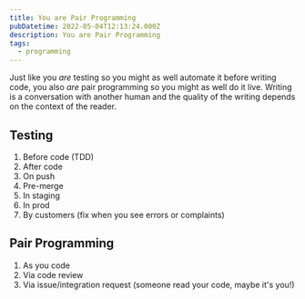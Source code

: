 ```yaml
---
title: You are Pair Programming
pubDatetime: 2022-05-04T12:13:24.000Z
description: You are Pair Programming
tags:
  - programming
---
```


Just like you _are_ testing so you might as well automate it before writing code,
you also _are_ pair programming so you might as well do it live. Writing is a
conversation with another human and the quality of the writing depends on
the context of the reader.

## Testing

1. Before code (TDD)
2. After code
3. On push
4. Pre-merge
5. In staging
6. In prod
7. By customers (fix when you see errors or complaints)

## Pair Programming

1. As you code
2. Via code review
3. Via issue/integration request (someone read your code, maybe it's you!)
